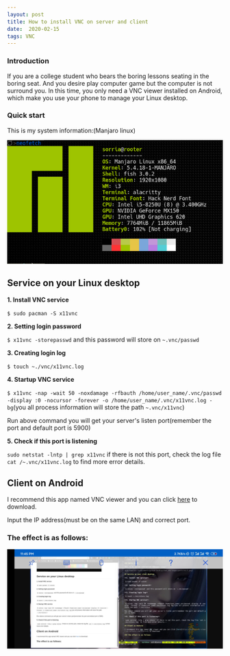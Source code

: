 ```yaml
---
layout: post
title: How to install VNC on server and client
date:  2020-02-15
tags: VNC
---
```


### Introduction

If you are a college student who bears the boring lessons seating in the boring seat. And you desire play computer game but the computer is not surround you. In this time, you only need a VNC viewer installed on Android, which make you use your phone to manage your Linux desktop.

### Quick start

This is my system information:(Manjaro linux)

![](/images/posts/vnc/1.png)

## Service on your Linux desktop

**1. Install VNC service**

`$ sudo pacman -S x11vnc`

**2. Setting login password**

`$ x11vnc -storepasswd` and this password will store on `~.vnc/passwd`  

**3. Creating login log**

`$ touch ~./vnc/x11vnc.log`

**4. Startup VNC service** 

`$ x11vnc -nap -wait 50 -noxdamage -rfbauth /home/user_name/.vnc/passwd -display :0 -nocursor -forever -o /home/user_name/.vnc/x11vnc.log -bg`(you all process information will store the path `~.vnc/x11vnc`)

Run above command you will get your server's listen port(remember the port and default port is 5900)

**5. Check if this port is listening**

`sudo netstat -lntp | grep x11vnc` if there is not this port, check the log file `cat /~.vnc/x11vnc.log` to find more error details.  

## Client on Android

I recommend this app named VNC viewer and you can click [here](https://android-vnc-viewer.en.softonic.com/android) to download.

Input the IP address(must be on the same LAN) and correct port.

### The effect is as follows:

![](/images/posts/vnc/3.jpg)

